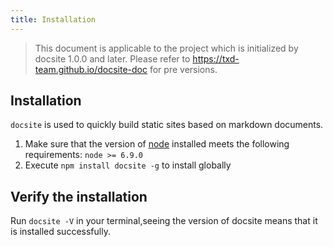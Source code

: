 ```yaml
---
title: Installation
---
```


> This document is applicable to the project which is initialized by docsite 1.0.0 and later. Please refer to https://txd-team.github.io/docsite-doc for pre versions.

## Installation

`docsite` is used to quickly build static sites based on markdown documents.

1. Make sure that the version of [node](https://nodejs.org/en/download/) installed meets the following requirements: `node >= 6.9.0`
2. Execute `npm install docsite -g` to install globally

## Verify the installation

Run `docsite -V` in your terminal,seeing the version of docsite means that it is installed successfully.